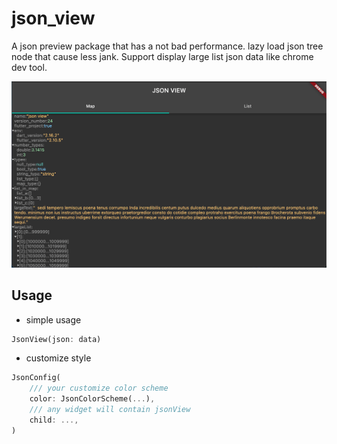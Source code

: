 # json_view

A json preview package that has a not bad performance. 
lazy load json tree node that cause less jank. 
Support display large list json data like chrome dev tool.

![preview](./resources/preview.png)

## Usage

* simple usage

```dart
JsonView(json: data)
```

* customize style

```dart
JsonConfig(
    /// your customize color scheme
    color: JsonColorScheme(...),
    /// any widget will contain jsonView
    child: ...,
)
```
